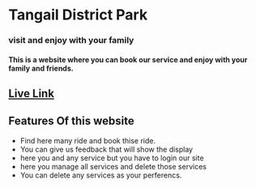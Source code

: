 # Tangail District Park
### visit and enjoy with your family
#### This is a website where you can book our service and enjoy with your family and friends.

## [Live Link](https://tangail-district-park.web.app/)

## Features Of this website

- Find here many ride and book thise ride.
- You can give us feedback that will show the display 
- here you and any service but you have to login our site
- here you manage all services and delete those services
- You can delete any services as your perferencs.